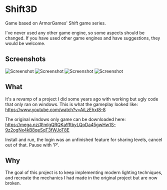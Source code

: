 # Shift3D
Game based on ArmorGames' Shift game series.

I've never used any other game engine, so some aspects should be changed. If you have used other game engines and have suggestions, they would be welcome.

## Screenshots
![Screenshot](https://i.imgur.com/jF5aFB7.png)
![Screenshot](https://i.imgur.com/OEQ3a6q.png)
![Screenshot](https://i.imgur.com/vcQJOib.png)
![Screenshot](https://i.imgur.com/TphwzIF.png)

## What
It's a revamp of a project I did some years ago with working but ugly code that only ran on windows. This is what the gameplay looked like:
https://www.youtube.com/watch?v=AiLzEhxt8-8

The original windows only game can be downloaded here: https://mega.nz/#!mlgQRQKa!fftbyLQpDa45gwHw1S-9z2ogNx4kB8qeSqT3fWJoT8E

Install and run, the login was an unfinished feature for sharing levels, cancel out of that. Pause with 'P'.

## Why
The goal of this project is to keep implementing modern lighting techniques, and recreate the mechanics I had made in the original project but are now broken.

